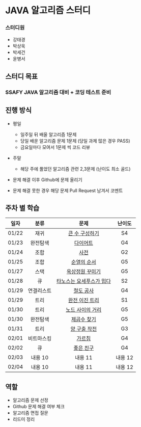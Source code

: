 # JAVA 알고리즘 스터디

### 스터디원

- 강태경
- 박상욱
- 박세건
- 윤병서

## 스터디 목표

### SSAFY JAVA 알고리즘 대비 + 코딩 테스트 준비

## 진행 방식

- 평일
  - 일주일 뒤 배울 알고리즘 1문제
  - 당일 배운 알고리즘 문제 1문제 (당일 과제 많은 경우 PASS)
  - 금요일마다 모여서 1문제 씩 코드 리뷰
- 주말

  - 해당 주에 풀었던 알고리즘 관련 2,3문제 (난이도 최소 골드)

- 문제 해결 이후 Github에 문제 올리기
- 문제 해결 못한 경우 해당 문제 Pull Request 남겨서 코멘트

## 주차 별 학습

| 일자  |    분류    |                               문제                                | 난이도  |
| ----- | :--------: | :---------------------------------------------------------------: | :-----: |
| 01/22 |    재귀    |      [큰 수 구성하기](https://www.acmicpc.net/problem/18511)      |   S4    |
| 01/23 |  완전탐색  |         [다이어트](https://www.acmicpc.net/problem/19942)         |   G4    |
| 01/24 |    조합    |           [사전](https://www.acmicpc.net/problem/1256)            |   G2    |
| 01/25 |    조합    |        [순열의 순서](https://www.acmicpc.net/problem/1722)        |   G5    |
| 01/27 |    스택    |      [옥상정원 꾸미기](https://www.acmicpc.net/problem/6198)      |   G5    |
| 01/28 |     큐     | [타노스는 요세푸스가 밉다](https://www.acmicpc.net/problem/28066) |   S2    |
| 01/29 | 연결리스트 |        [철도 공사](https://www.acmicpc.net/problem/23309)         |   G4    |
| 01/29 |    트리    |      [완전 이진 트리](https://www.acmicpc.net/problem/9934)       |   S1    |
| 01/30 |    트리    |     [노드 사이의 거리](https://www.acmicpc.net/problem/1240)      |   G5    |
| 01/30 |  완전탐색  |        [제곱수 찾기](https://www.acmicpc.net/problem/1025)        |   G5    |
| 01/31 |    트리    |       [양 구출 작전](https://www.acmicpc.net/problem/16437)       |   G3    |
| 02/01 | 비트마스킹 |          [가르침](https://www.acmicpc.net/problem/1062)           |   G4    |
| 02/02 |     큐     |         [좋은 친구](https://www.acmicpc.net/problem/3078)         |   G4    |
| 02/03 |  내용 10   |                              내용 11                              | 내용 12 |
| 02/04 |  내용 10   |                              내용 11                              | 내용 12 |

## 역할

- 알고리즘 문제 선정
- Github 문제 해결 여부 체크
- 알고리즘 면접 질문
- 리드미 정리
